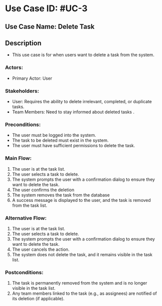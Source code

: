 # Use Case ID: #UC-3

## Use Case Name: Delete Task

## Description
- This use case is for when users want to delete a task from the system.

### Actors:
- Primary Actor: User

### Stakeholders:
- User: Requires the ability to delete irrelevant, completed, or duplicate tasks. 
- Team Members: Need to stay informed about deleted tasks .
### Preconditions:
- The user must be logged into the system. 
- The task to be deleted must exist in the system. 
- The user must have sufficient permissions to delete the task.

### Main Flow:
1. The user is at the task list.
2. The user selects a task to delete.
3. The system prompts the user with a confirmation dialog to ensure they want to delete the task.
4. The user confirms the deletion
5. The system removes the task from the database
6. A success message is displayed to the user, and the task is removed from the task list.

### Alternative Flow:
1. The user is at the task list.
2. The user selects a task to delete.
3. The system prompts the user with a confirmation dialog to ensure they want to delete the task.
4. The user cancels the action.
5. The system does not delete the task, and it remains visible in the task list.

### Postconditions:
1. The task is permanently removed from the system and is no longer visible in the task list. 
2. Any team members linked to the task (e.g., as assignees) are notified of its deletion (if applicable).

